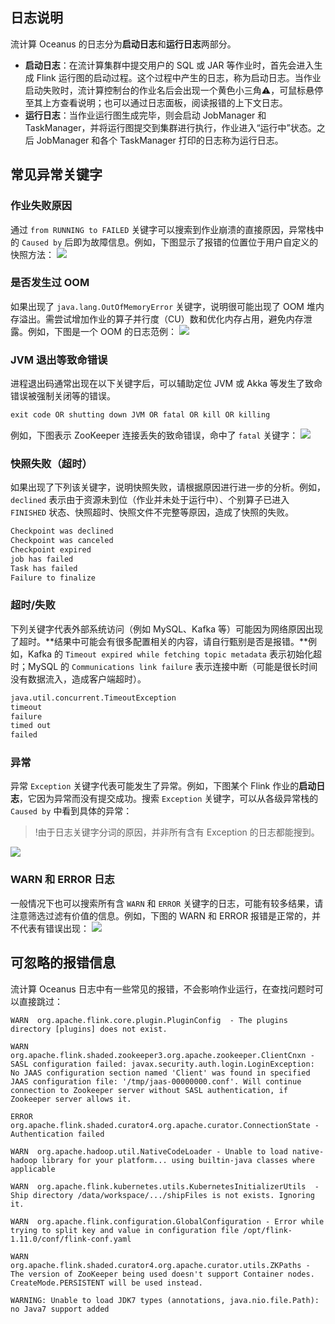 ## 日志说明
流计算 Oceanus 的日志分为**启动日志**和**运行日志**两部分。 

- **启动日志**：在流计算集群中提交用户的 SQL 或 JAR 等作业时，首先会进入生成 Flink 运行图的启动过程。这个过程中产生的日志，称为启动日志。当作业启动失败时，流计算控制台的作业名后会出现一个黄色小三角⚠️，可鼠标悬停至其上方查看说明；也可以通过日志面板，阅读报错的上下文日志。
- **运行日志**：当作业运行图生成完毕，则会启动 JobManager 和 TaskManager，并将运行图提交到集群进行执行，作业进入“运行中”状态。之后 JobManager 和各个 TaskManager 打印的日志称为运行日志。

## 常见异常关键字
### 作业失败原因
通过 `from RUNNING to FAILED` 关键字可以搜索到作业崩溃的直接原因，异常栈中的 `Caused by` 后即为故障信息。例如，下图显示了报错的位置位于用户自定义的快照方法：
![](https://main.qcloudimg.com/raw/b2ca62bf51c5b5fc77a5c41d1fe832e4.png)

### 是否发生过 OOM
如果出现了 `java.lang.OutOfMemoryError` 关键字，说明很可能出现了 OOM 堆内存溢出。需尝试增加作业的算子并行度（CU）数和优化内存占用，避免内存泄露。例如，下图是一个 OOM 的日志范例：
![](https://main.qcloudimg.com/raw/ae3599a063720aefdeab1d272374c2d9.png)

### JVM 退出等致命错误
进程退出码通常出现在以下关键字后，可以辅助定位 JVM 或 Akka 等发生了致命错误被强制关闭等的错误。
```tex
exit code OR shutting down JVM OR fatal OR kill OR killing
```

例如，下图表示 ZooKeeper 连接丢失的致命错误，命中了 `fatal` 关键字：
![](https://main.qcloudimg.com/raw/2e8e0f3cfe8e4ff42f35e7c133ea8e69.png)

### 快照失败（超时）
如果出现了下列该关键字，说明快照失败，请根据原因进行进一步的分析。例如，`declined` 表示由于资源未到位（作业并未处于运行中）、个别算子已进入 `FINISHED` 状态、快照超时、快照文件不完整等原因，造成了快照的失败。
```tex
Checkpoint was declined
Checkpoint was canceled
Checkpoint expired
job has failed
Task has failed
Failure to finalize
```

### 超时/失败
下列关键字代表外部系统访问（例如 MySQL、Kafka 等）可能因为网络原因出现了超时。**结果中可能会有很多配置相关的内容，请自行甄别是否是报错。**例如，Kafka 的 `Timeout expired while fetching topic metadata` 表示初始化超时；MySQL 的 `Communications link failure` 表示连接中断（可能是很长时间没有数据流入，造成客户端超时）。
```tex
java.util.concurrent.TimeoutException
timeout
failure
timed out
failed
```

### 异常
异常 `Exception` 关键字代表可能发生了异常。例如，下图某个 Flink 作业的**启动日志**，它因为异常而没有提交成功。搜索 `Exception` 关键字，可以从各级异常栈的 `Caused by` 中看到具体的异常：

>!由于日志关键字分词的原因，并非所有含有 Exception 的日志都能搜到。

![](https://main.qcloudimg.com/raw/fa7f0976fa6c0d836a1ac66fa22ff237.png)

### WARN 和 ERROR 日志
一般情况下也可以搜索所有含 `WARN` 和 `ERROR` 关键字的日志，可能有较多结果，请注意筛选过滤有价值的信息。例如，下图的 WARN 和 ERROR 报错是正常的，并不代表有错误出现：
![](https://main.qcloudimg.com/raw/cc18e2865b5870cfa0a4aba9d423619e.png)

## 可忽略的报错信息
流计算 Oceanus 日志中有一些常见的报错，不会影响作业运行，在查找问题时可以直接跳过：

```
WARN  org.apache.flink.core.plugin.PluginConfig  - The plugins directory [plugins] does not exist.

WARN  org.apache.flink.shaded.zookeeper3.org.apache.zookeeper.ClientCnxn - SASL configuration failed: javax.security.auth.login.LoginException: No JAAS configuration section named 'Client' was found in specified JAAS configuration file: '/tmp/jaas-00000000.conf'. Will continue connection to Zookeeper server without SASL authentication, if Zookeeper server allows it.

ERROR org.apache.flink.shaded.curator4.org.apache.curator.ConnectionState - Authentication failed

WARN  org.apache.hadoop.util.NativeCodeLoader - Unable to load native-hadoop library for your platform... using builtin-java classes where applicable

WARN  org.apache.flink.kubernetes.utils.KubernetesInitializerUtils  - Ship directory /data/workspace/.../shipFiles is not exists. Ignoring it.

WARN  org.apache.flink.configuration.GlobalConfiguration - Error while trying to split key and value in configuration file /opt/flink-1.11.0/conf/flink-conf.yaml

WARN  org.apache.flink.shaded.curator4.org.apache.curator.utils.ZKPaths - The version of ZooKeeper being used doesn't support Container nodes. CreateMode.PERSISTENT will be used instead.

WARNING: Unable to load JDK7 types (annotations, java.nio.file.Path): no Java7 support added
```

